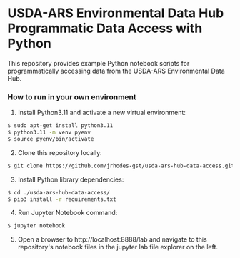 # USDA-ARS Environmental Data Hub Programmatic Data Access with Python

This repository provides example Python notebook scripts for programmatically accessing data from the USDA-ARS Environmental Data Hub.

### How to run in your own environment

1. Install Python3.11 and activate a new virtual environment:
```bash
$ sudo apt-get install python3.11
$ python3.11 -m venv pyenv
$ source pyenv/bin/activate
```

2. Clone this repository locally:
```bash
$ git clone https://github.com/jrhodes-gst/usda-ars-hub-data-access.git
```

3. Install Python library dependencies:
```bash
$ cd ./usda-ars-hub-data-access/
$ pip3 install -r requirements.txt
```

4. Run Jupyter Notebook command:
```bash
$ jupyter notebook
```

5. Open a browser to http://localhost:8888/lab and navigate to this repository's notebook files in the jupyter lab file explorer on the left.
